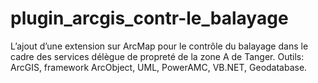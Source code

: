 # plugin_arcgis_contr-le_balayage
L’ajout d’une extension sur ArcMap pour le contrôle du balayage dans le cadre des services délègue de propreté de la zone A de Tanger. Outils: ArcGIS, framework ArcObject, UML, PowerAMC, VB.NET, Geodatabase.
